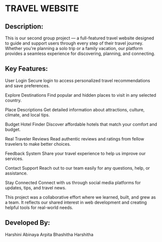 # TRAVEL WEBSITE
## Description:
This is our second group project — a full-featured travel website designed to guide and support users through every step of their travel journey. Whether you're planning a solo trip or a family vacation, our platform provides a seamless experience for discovering, planning, and connecting.
## Key Features:
User Login
Secure login to access personalized travel recommendations and save preferences.

Explore Destinations
Find popular and hidden places to visit in any selected country.

Place Descriptions
Get detailed information about attractions, culture, climate, and local tips.

Budget Hotel Finder
Discover affordable hotels that match your comfort and budget.

Real Traveler Reviews
Read authentic reviews and ratings from fellow travelers to make better choices.

Feedback System
Share your travel experience to help us improve our services.

Contact Support
Reach out to our team easily for any questions, help, or assistance.

Stay Connected
Connect with us through social media platforms for updates, tips, and travel news.


This project was a collaborative effort where we learned, built, and grew as a team. It reflects our shared interest in web development and creating helpful tools for real-world needs.

## Developed By:
Harshini
Abinaya
Arpita
Bhashitha
Harshitha

